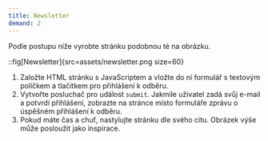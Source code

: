 ```yaml
---
title: Newsletter
demand: 2
---
```


Podle postupu níže vyrobte stránku podobnou té na obrázku.

::fig[Newsletter]{src=assets/newsletter.png size=60}

1. Založte HTML stránku s JavaScriptem a vložte do ní formulář s textovým políčkem a tlačítkem pro přihlášení k odběru.
1. Vytvořte posluchač pro událost `submit`. Jakmile uživatel zadá svůj e-mail a potvrdí přihlášení, zobrazte na stránce místo formuláře zprávu o úspěšném přihlášení k odběru. 
1. Pokud máte čas a chuť, nastylujte stránku dle svého citu. Obrázek výše může posloužit jako inspirace. 
